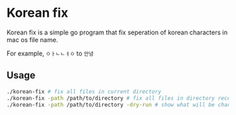 # Korean fix

Korean fix is a simple go program that fix seperation of korean characters in mac os file name.

For example, `ㅇㅏㄴㄴㅕㅇ` to `안녕`

## Usage

```bash
./korean-fix # fix all files in current directory
./korean-fix -path /path/to/directory # fix all files in directory recursively
./korean-fix -path /path/to/directory -dry-run # show what will be changed
```
